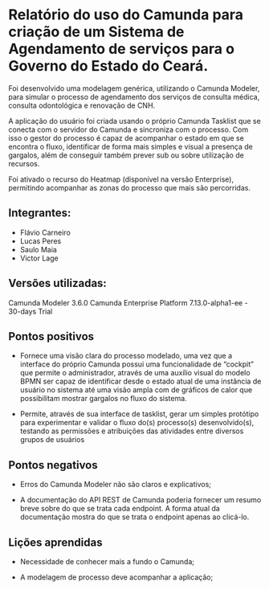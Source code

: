# Relatório do uso do Camunda para criação de um Sistema de Agendamento de serviços para o Governo do Estado do Ceará.

Foi desenvolvido uma modelagem genérica, utilizando o Camunda Modeler, para simular o processo de agendamento dos serviços de consulta médica, consulta odontológica e renovação de CNH.

A aplicação do usuário foi criada usando o próprio Camunda Tasklist que se conecta com o servidor do Camunda e sincroniza com o processo. Com isso o gestor do processo é capaz de acompanhar o estado em que se encontra o fluxo, identificar de forma mais simples e visual a presença de gargalos, além de conseguir também prever sub ou sobre utilização de recursos.

Foi ativado o recurso do Heatmap (disponível na versão Enterprise), permitindo acompanhar as zonas do processo que mais são percorridas.


## Integrantes:
- Flávio Carneiro
- Lucas Peres
- Saulo Maia
- Victor Lage


## Versões utilizadas:
Camunda Modeler 3.6.0
Camunda Enterprise Platform 7.13.0-alpha1-ee - 30-days Trial

## Pontos positivos

- Fornece uma visão clara do processo modelado, uma vez que a interface do próprio Camunda possui uma funcionalidade de “cockpit” que permite o administrador, através de uma auxílio visual do modelo BPMN ser capaz de identificar desde o estado atual de uma instância de usuário no sistema até uma visão ampla com de gráficos de calor que possibilitam mostrar gargalos no fluxo do sistema.

- Permite, através de sua interface de tasklist, gerar um simples protótipo para experimentar e validar o fluxo do(s) processo(s) desenvolvido(s), testando as permissões e atribuições das atividades entre diversos grupos de usuários

## Pontos negativos

- Erros do Camunda Modeler não são claros e explicativos;

- A documentação do API REST de Camunda poderia fornecer um resumo breve sobre do que se trata cada endpoint. A forma atual da  documentação mostra do que se trata o endpoint apenas ao clicá-lo. 

## Lições aprendidas

- Necessidade de conhecer mais a fundo o Camunda;

- A modelagem de processo deve acompanhar a aplicação;
